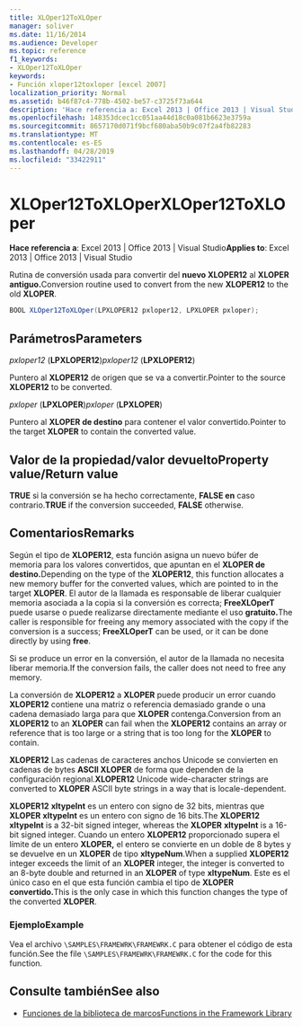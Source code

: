 ```yaml
---
title: XLOper12ToXLOper
manager: soliver
ms.date: 11/16/2014
ms.audience: Developer
ms.topic: reference
f1_keywords:
- XLOper12ToXLOper
keywords:
- Función xloper12toxloper [excel 2007]
localization_priority: Normal
ms.assetid: b46f87c4-778b-4502-be57-c3725f73a644
description: 'Hace referencia a: Excel 2013 | Office 2013 | Visual Studio'
ms.openlocfilehash: 148353dcec1cc051aa44d18c0a081b6623e3759a
ms.sourcegitcommit: 8657170d071f9bcf680aba50b9c07f2a4fb82283
ms.translationtype: MT
ms.contentlocale: es-ES
ms.lasthandoff: 04/28/2019
ms.locfileid: "33422911"
---
```

# <a name="xloper12toxloper"></a><span data-ttu-id="fe8bb-104">XLOper12ToXLOper</span><span class="sxs-lookup"><span data-stu-id="fe8bb-104">XLOper12ToXLOper</span></span>

<span data-ttu-id="fe8bb-105">**Hace referencia a**: Excel 2013 | Office 2013 | Visual Studio</span><span class="sxs-lookup"><span data-stu-id="fe8bb-105">**Applies to**: Excel 2013 | Office 2013 | Visual Studio</span></span> 
  
<span data-ttu-id="fe8bb-106">Rutina de conversión usada para convertir del **nuevo XLOPER12** al **XLOPER antiguo.**</span><span class="sxs-lookup"><span data-stu-id="fe8bb-106">Conversion routine used to convert from the new **XLOPER12** to the old **XLOPER**.</span></span>
  
```cs
BOOL XLOper12ToXLOper(LPXLOPER12 pxloper12, LPXLOPER pxloper);
```

## <a name="parameters"></a><span data-ttu-id="fe8bb-107">Parámetros</span><span class="sxs-lookup"><span data-stu-id="fe8bb-107">Parameters</span></span>

<span data-ttu-id="fe8bb-108">_pxloper12_ (**LPXLOPER12**)</span><span class="sxs-lookup"><span data-stu-id="fe8bb-108">_pxloper12_ (**LPXLOPER12**)</span></span>
  
<span data-ttu-id="fe8bb-109">Puntero al **XLOPER12** de origen que se va a convertir.</span><span class="sxs-lookup"><span data-stu-id="fe8bb-109">Pointer to the source **XLOPER12** to be converted.</span></span> 
  
<span data-ttu-id="fe8bb-110">_pxloper_ (**LPXLOPER**)</span><span class="sxs-lookup"><span data-stu-id="fe8bb-110">_pxloper_ (**LPXLOPER**)</span></span>
  
<span data-ttu-id="fe8bb-111">Puntero al **XLOPER de destino** para contener el valor convertido.</span><span class="sxs-lookup"><span data-stu-id="fe8bb-111">Pointer to the target **XLOPER** to contain the converted value.</span></span> 
  
## <a name="property-valuereturn-value"></a><span data-ttu-id="fe8bb-112">Valor de la propiedad/valor devuelto</span><span class="sxs-lookup"><span data-stu-id="fe8bb-112">Property value/Return value</span></span>

<span data-ttu-id="fe8bb-113">**TRUE** si la conversión se ha hecho correctamente, **FALSE en** caso contrario.</span><span class="sxs-lookup"><span data-stu-id="fe8bb-113">**TRUE** if the conversion succeeded, **FALSE** otherwise.</span></span> 
  
## <a name="remarks"></a><span data-ttu-id="fe8bb-114">Comentarios</span><span class="sxs-lookup"><span data-stu-id="fe8bb-114">Remarks</span></span>

<span data-ttu-id="fe8bb-115">Según el tipo de **XLOPER12**, esta función asigna un nuevo búfer de memoria para los valores convertidos, que apuntan en el **XLOPER de destino.**</span><span class="sxs-lookup"><span data-stu-id="fe8bb-115">Depending on the type of the **XLOPER12**, this function allocates a new memory buffer for the converted values, which are pointed to in the target **XLOPER**.</span></span> <span data-ttu-id="fe8bb-116">El autor de la llamada es responsable de liberar cualquier memoria asociada a la copia si la conversión es correcta; **FreeXLOperT** puede usarse o puede realizarse directamente mediante el uso **gratuito.**</span><span class="sxs-lookup"><span data-stu-id="fe8bb-116">The caller is responsible for freeing any memory associated with the copy if the conversion is a success; **FreeXLOperT** can be used, or it can be done directly by using **free**.</span></span>
  
<span data-ttu-id="fe8bb-117">Si se produce un error en la conversión, el autor de la llamada no necesita liberar memoria.</span><span class="sxs-lookup"><span data-stu-id="fe8bb-117">If the conversion fails, the caller does not need to free any memory.</span></span>
  
<span data-ttu-id="fe8bb-118">La conversión de **XLOPER12** a **XLOPER** puede producir un error cuando **XLOPER12** contiene una matriz o referencia demasiado grande o una cadena demasiado larga para que **XLOPER** contenga.</span><span class="sxs-lookup"><span data-stu-id="fe8bb-118">Conversion from an **XLOPER12** to an **XLOPER** can fail when the **XLOPER12** contains an array or reference that is too large or a string that is too long for the **XLOPER** to contain.</span></span> 
  
<span data-ttu-id="fe8bb-119">**XLOPER12** Las cadenas de caracteres anchos Unicode se convierten en cadenas de bytes **ASCII XLOPER** de forma que dependen de la configuración regional.</span><span class="sxs-lookup"><span data-stu-id="fe8bb-119">**XLOPER12** Unicode wide-character strings are converted to **XLOPER** ASCII byte strings in a way that is locale-dependent.</span></span> 
  
<span data-ttu-id="fe8bb-120">**XLOPER12** **xltypeInt** es un entero con signo de 32 bits, mientras que **XLOPER** **xltypeInt** es un entero con signo de 16 bits.</span><span class="sxs-lookup"><span data-stu-id="fe8bb-120">The **XLOPER12** **xltypeInt** is a 32-bit signed integer, whereas the **XLOPER** **xltypeInt** is a 16-bit signed integer.</span></span> <span data-ttu-id="fe8bb-121">Cuando un entero **XLOPER12** proporcionado supera el límite de un entero **XLOPER,** el entero se convierte en un doble de 8 bytes y se devuelve en un **XLOPER** de tipo **xltypeNum**.</span><span class="sxs-lookup"><span data-stu-id="fe8bb-121">When a supplied **XLOPER12** integer exceeds the limit of an **XLOPER** integer, the integer is converted to an 8-byte double and returned in an **XLOPER** of type **xltypeNum**.</span></span> <span data-ttu-id="fe8bb-122">Este es el único caso en el que esta función cambia el tipo de **XLOPER convertido.**</span><span class="sxs-lookup"><span data-stu-id="fe8bb-122">This is the only case in which this function changes the type of the converted **XLOPER**.</span></span>
  
### <a name="example"></a><span data-ttu-id="fe8bb-123">Ejemplo</span><span class="sxs-lookup"><span data-stu-id="fe8bb-123">Example</span></span>

<span data-ttu-id="fe8bb-124">Vea el archivo  `\SAMPLES\FRAMEWRK\FRAMEWRK.C` para obtener el código de esta función.</span><span class="sxs-lookup"><span data-stu-id="fe8bb-124">See the file  `\SAMPLES\FRAMEWRK\FRAMEWRK.C` for the code for this function.</span></span> 
  
## <a name="see-also"></a><span data-ttu-id="fe8bb-125">Consulte también</span><span class="sxs-lookup"><span data-stu-id="fe8bb-125">See also</span></span>

- [<span data-ttu-id="fe8bb-126">Funciones de la biblioteca de marcos</span><span class="sxs-lookup"><span data-stu-id="fe8bb-126">Functions in the Framework Library</span></span>](functions-in-the-framework-library.md)

